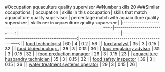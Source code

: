 #Occupation aquaculture quality supervisor
##Number skills 20
###Similar occupations:
| occupation                                                              |   skills in this occupation |   skills that match aquaculture quality supervisor |   percentage match with aquaculture quality supervisor |   skills not in aquaculture quality supervisor |
|:------------------------------------------------------------------------|----------------------------:|---------------------------------------------------:|-------------------------------------------------------:|-----------------------------------------------:|
| [food technologist](food_technologist.md)                               |                          60 |                                                  4 |                                                   0.2  |                                             56 |
| [food analyst](food_analyst.md)                                         |                          35 |                                                  3 |                                                   0.15 |                                             32 |
| [food biotechnologist](food_biotechnologist.md)                         |                          39 |                                                  3 |                                                   0.15 |                                             36 |
| [food regulatory advisor](food_regulatory_advisor.md)                   |                          35 |                                                  3 |                                                   0.15 |                                             32 |
| [food production manager](food_production_manager.md)                   |                          26 |                                                  3 |                                                   0.15 |                                             23 |
| [aquaculture husbandry technician](aquaculture_husbandry_technician.md) |                          35 |                                                  3 |                                                   0.15 |                                             32 |
| [food safety inspector](food_safety_inspector.md)                       |                          39 |                                                  3 |                                                   0.15 |                                             36 |
| [water treatment systems operator](water_treatment_systems_operator.md) |                          29 |                                                  3 |                                                   0.15 |                                             26 |
